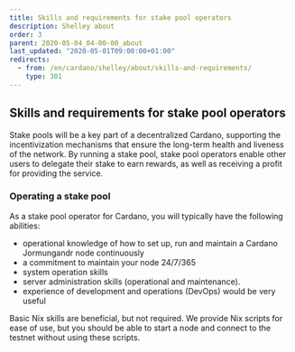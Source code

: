 ```yaml
---
title: Skills and requirements for stake pool operators
description: Shelley about
order: 3
parent: 2020-05-04_04-00-00_about
last_updated: "2020-05-01T09:00:00+01:00"
redirects:
  - from: /en/cardano/shelley/about/skills-and-requirements/
    type: 301
---
```

## Skills and requirements for stake pool operators

Stake pools will be a key part of a decentralized Cardano, supporting the incentivization mechanisms that ensure the long-term health and liveness of the network. By running a stake pool, stake pool operators enable other users to delegate their stake to earn rewards, as well as receiving a profit for providing the service.


### Operating a stake pool

As a stake pool operator for Cardano, you will typically have the following abilities:
- operational knowledge of how to set up, run and maintain a Cardano Jormungandr node continuously
- a commitment to maintain your node 24/7/365
- system operation skills
- server administration skills (operational and maintenance).
- experience of development and operations (DevOps) would be very useful

Basic Nix skills are beneficial, but not required. We provide Nix scripts for ease of use, but you should be able to start a node and connect to the testnet without using these scripts. 
